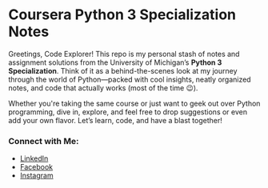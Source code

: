 # Coursera Python 3 Specialization Notes

Greetings, Code Explorer! This repo is my personal stash of notes and assignment solutions from the University of Michigan’s **Python 3 Specialization**. Think of it as a behind-the-scenes look at my journey through the world of Python—packed with cool insights, neatly organized notes, and code that actually works (most of the time 😉).

Whether you're taking the same course or just want to geek out over Python programming, dive in, explore, and feel free to drop suggestions or even add your own flavor. Let’s learn, code, and have a blast together!
### Connect with Me:
- [LinkedIn](https://www.linkedin.com/in/ar-sushmoy/)
- [Facebook](https://www.facebook.com/Sushmoy2904)
- [Instagram](https://www.instagram.com/sushmoy_ar/)
